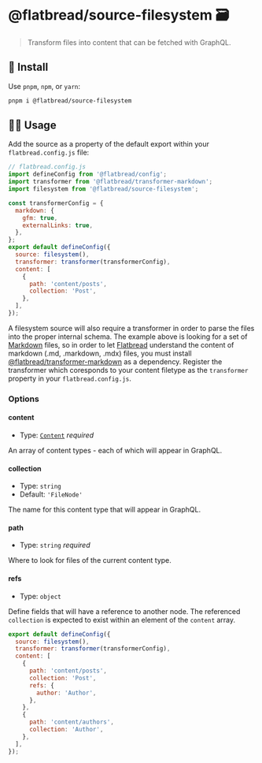 # @flatbread/source-filesystem 🗃

> Transform files into content that can be fetched with GraphQL.

## 💾 Install

Use `pnpm`, `npm`, or `yarn`:

```bash
pnpm i @flatbread/source-filesystem
```

## 👩‍🍳 Usage

Add the source as a property of the default export within your `flatbread.config.js` file:

```js
// flatbread.config.js
import defineConfig from '@flatbread/config';
import transformer from '@flatbread/transformer-markdown';
import filesystem from '@flatbread/source-filesystem';

const transformerConfig = {
  markdown: {
    gfm: true,
    externalLinks: true,
  },
};
export default defineConfig({
  source: filesystem(),
  transformer: transformer(transformerConfig),
  content: [
    {
      path: 'content/posts',
      collection: 'Post',
    },
  ],
});
```

A filesystem source will also require a transformer in order to parse the files into the proper internal schema. The example above is looking for a set of [Markdown](https://en.wikipedia.org/wiki/Markdown) files, so in order to let [Flatbread](https://github.com/tonyketcham/flatbread) understand the content of markdown (.md, .markdown, .mdx) files, you must install [@flatbread/transformer-markdown](https://www.npmjs.com/package/@flatbread/transformer-markdown) as a dependency. Register the transformer which coresponds to your content filetype as the `transformer` property in your `flatbread.config.js`.

### Options

#### content

- Type: [`Content`](https://github.com/tonyketcham/flatbread/blob/main/packages/core/src/types.ts) _required_

An array of content types - each of which will appear in GraphQL.

#### collection

- Type: `string`
- Default: `'FileNode'`

The name for this content type that will appear in GraphQL.

#### path

- Type: `string` _required_

Where to look for files of the current content type.

#### refs

- Type: `object`

Define fields that will have a reference to another node. The referenced `collection` is expected to exist within an element of the `content` array.

```js
export default defineConfig({
  source: filesystem(),
  transformer: transformer(transformerConfig),
  content: [
    {
      path: 'content/posts',
      collection: 'Post',
      refs: {
        author: 'Author',
      },
    },
    {
      path: 'content/authors',
      collection: 'Author',
    },
  ],
});
```
